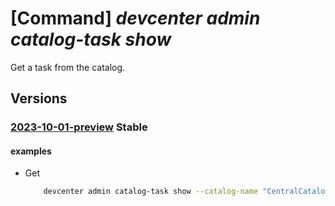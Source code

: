 # [Command] _devcenter admin catalog-task show_

Get a task from the catalog.

## Versions

### [2023-10-01-preview](/Resources/mgmt-plane/L3N1YnNjcmlwdGlvbnMve30vcmVzb3VyY2Vncm91cHMve30vcHJvdmlkZXJzL21pY3Jvc29mdC5kZXZjZW50ZXIvZGV2Y2VudGVycy97fS9jYXRhbG9ncy97fS90YXNrcy97fQ==/2023-10-01-preview.xml) **Stable**

<!-- mgmt-plane /subscriptions/{}/resourcegroups/{}/providers/microsoft.devcenter/devcenters/{}/catalogs/{}/tasks/{} 2023-10-01-preview -->

#### examples

- Get
    ```bash
        devcenter admin catalog-task show --catalog-name "CentralCatalog" --task-name "SampleTask" --dev-center-name "Contoso" --resource-group "rg1"
    ```
